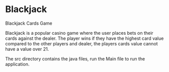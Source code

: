 # Blackjack
Blackjack Cards Game

Blackjack is a popular casino game where the user places bets on their cards against the dealer. The player wins if they have the
highest card value compared to the other players and dealer, the players cards value cannot have a value over 21.

The src directory contains the java files, run the Main file to run the application.
